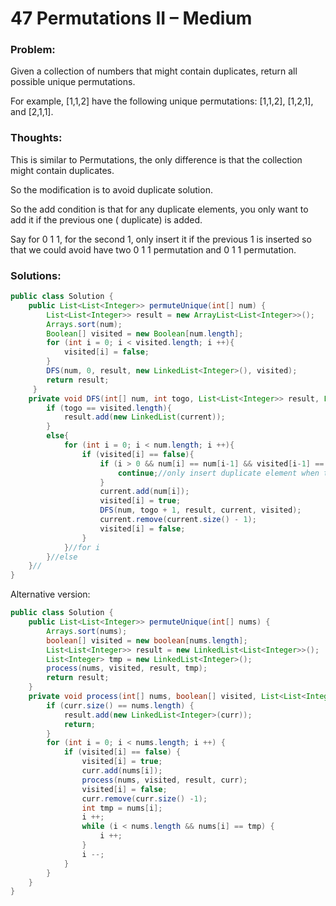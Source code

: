 # 47  Permutations II – Medium


### Problem:



Given a collection of numbers that might contain duplicates, return all possible unique permutations.

For example,
[1,1,2] have the following unique permutations:
[1,1,2], [1,2,1], and [2,1,1].


### Thoughts:



This is similar to Permutations, the only difference is that the collection might contain duplicates.

So the modification is to avoid duplicate solution.

So the add condition is that for any duplicate elements, you only want to add it if the previous one ( duplicate) is added.

Say for 0 1 1, for the second 1, only insert it if the previous 1 is inserted so that we could avoid have two 0 1 1 permutation and 0 1 1 permutation.


### Solutions:



```java
public class Solution {
    public List<List<Integer>> permuteUnique(int[] num) {
        List<List<Integer>> result = new ArrayList<List<Integer>>();
        Arrays.sort(num);
        Boolean[] visited = new Boolean[num.length];
        for (int i = 0; i < visited.length; i ++){
            visited[i] = false;
        }
        DFS(num, 0, result, new LinkedList<Integer>(), visited);
        return result;
     }
    private void DFS(int[] num, int togo, List<List<Integer>> result, List<Integer> current, Boolean[] visited ){
        if (togo == visited.length){
            result.add(new LinkedList(current));
        }
        else{
            for (int i = 0; i < num.length; i ++){ 
                if (visited[i] == false){ 
                    if (i > 0 && num[i] == num[i-1] && visited[i-1] == false){
                        continue;//only insert duplicate element when the previous duplicate element has been inserted
                    }
                    current.add(num[i]);
                    visited[i] = true;
                    DFS(num, togo + 1, result, current, visited);
                    current.remove(current.size() - 1);
                    visited[i] = false;
                }
            }//for i
        }//else
    }//
}
```
Alternative version:

```java
public class Solution {
    public List<List<Integer>> permuteUnique(int[] nums) {
        Arrays.sort(nums);
        boolean[] visited = new boolean[nums.length];
        List<List<Integer>> result = new LinkedList<List<Integer>>();
        List<Integer> tmp = new LinkedList<Integer>();
        process(nums, visited, result, tmp);
        return result;
    }
    private void process(int[] nums, boolean[] visited, List<List<Integer>> result, List<Integer> curr) {
        if (curr.size() == nums.length) {
            result.add(new LinkedList<Integer>(curr));
            return;
        }
        for (int i = 0; i < nums.length; i ++) {
            if (visited[i] == false) {
                visited[i] = true;
                curr.add(nums[i]);
                process(nums, visited, result, curr);
                visited[i] = false;
                curr.remove(curr.size() -1);
                int tmp = nums[i];
                i ++;
                while (i < nums.length && nums[i] == tmp) {
                    i ++;
                }
                i --;
            }
        }
    }
}
```